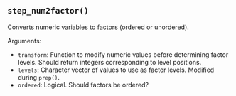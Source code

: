 ## `step_num2factor()`

Converts numeric variables to factors (ordered or unordered).

Arguments:
* `transform`: Function to modify numeric values before determining factor levels. Should return integers corresponding to level positions.
* `levels`: Character vector of values to use as factor levels. Modified during `prep()`.
* `ordered`: Logical. Should factors be ordered?
